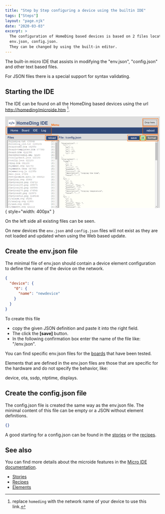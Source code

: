 ```yaml
---
title: "Step by Step configuring a device using the builtin IDE"
tags: ["Steps"]
layout: "page.njk"
date: "2020-03-03"
excerpt: >
  The configuration of HomeDing based devices is based on 2 files located in the filesystem: 
  env.json, config.json.
  They can be changed by using the built-in editor.
---
```


The built-in micro IDE that assists in modifying the "env.json", "config.json" and other text based files.

For JSON files there is a special support for syntax validating.

## Starting the IDE

The IDE can be found on all the HomeDing based devices using the url <http://homeding/microide.htm> [^hostname].

![Micro IDE screenshot](/dev/microide.png){ style="width: 400px" }

On the left side all existing files can be seen.

On new devices the `env.json` and `config.json` files will not exist as they are not loaded and updated when using the Web based update.

## Create the **env.json** file

The minimal file of env.json should contain a device element configuration to define the name of the device on the network.

``` json
{
  "device": {
    "0": {
      "name": "newdevice"
    }
  }
}
```
To create this file 
* copy the given JSON definition and paste it into the right field. 
* The click the **\[save\]** button.
* In the following confirmation box enter the name of the file like: "/env.json".

You can find specific env.json files for the [boards](/boards/index.md) that have been tested.

Elements that are defined in the env.json files are those that are specific for the hardware and do not specify the behavior, like:

device, ota, ssdp, ntptime, displays.


## Create the **config.json** file

The config.json file is created the same way as the env.json file. The minimal content of this file can be empty or a JSON without element definitions.

``` json
{}
```

A good starting for a config.json can be found in the [stories](/stories/index.md) or the [recipes](/recipes/index.md).


## See also

You can find more details about the microide features in the [Micro IDE documentation](/dev/microide.md).

- [Stories](/stories/index.md)
- [Recipes](/recipes/index.md)
- [Elements](/elements/index.md)


[^hostname]: replace `homeding` with the network name of your device to use this link.
